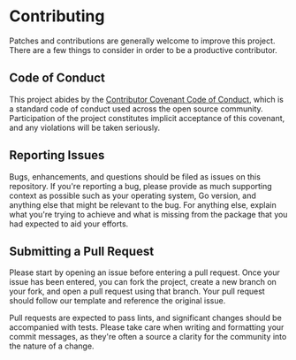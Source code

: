 # Contributing

Patches and contributions are generally welcome to improve this project. There are a few things to consider in order to be a productive contributor.

## Code of Conduct

This project abides by the [Contributor Covenant Code of Conduct](./CODE_OF_CONDUCT.md), which is a standard code of conduct used across the open source community. Participation of the project constitutes implicit acceptance of this covenant, and any violations will be taken seriously.

## Reporting Issues

Bugs, enhancements, and questions should be filed as issues on this repository. If you're reporting a bug, please provide as much supporting context as possible such as your operating system, Go version, and anything else that might be relevant to the bug. For anything else, explain what you're trying to achieve and what is missing from the package that you had expected to aid your efforts.

## Submitting a Pull Request

Please start by opening an issue before entering a pull request. Once your issue has been entered, you can fork the project, create a new branch on your fork, and open a pull request using that branch. Your pull request should follow our template and reference the original issue.

Pull requests are expected to pass lints, and significant changes should be accompanied with tests. Please take care when writing and formatting your commit messages, as they're often a source a clarity for the community into the nature of a change.